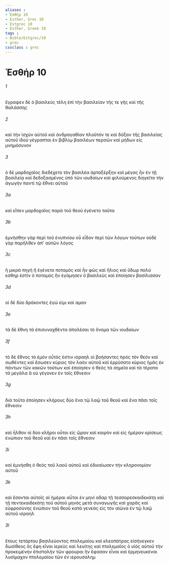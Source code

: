 ```yaml
---
aliases : 
- Ἐσθήρ 10
- Esther, Grec 10
- Estgrec 10
- Esther, Greek 10
tags : 
- Bible/Estgrec/10
- grec
cssclass : grec
---
```


# Ἐσθήρ 10

###### 1
ἔγραψεν δὲ ὁ βασιλεὺς τέλη ἐπὶ τὴν βασιλείαν τῆς τε γῆς καὶ τῆς θαλάσσης
###### 2
καὶ τὴν ἰσχὺν αὐτοῦ καὶ ἀνδραγαθίαν πλοῦτόν τε καὶ δόξαν τῆς βασιλείας αὐτοῦ ἰδοὺ γέγραπται ἐν βιβλίῳ βασιλέων περσῶν καὶ μήδων εἰς μνημόσυνον
###### 3
ὁ δὲ μαρδοχαῖος διεδέχετο τὸν βασιλέα ἀρταξέρξην καὶ μέγας ἦν ἐν τῇ βασιλείᾳ καὶ δεδοξασμένος ὑπὸ τῶν ιουδαίων καὶ φιλούμενος διηγεῖτο τὴν ἀγωγὴν παντὶ τῷ ἔθνει αὐτοῦ
###### 3a
καὶ εἶπεν μαρδοχαῖος παρὰ τοῦ θεοῦ ἐγένετο ταῦτα
###### 3b
ἐμνήσθην γὰρ περὶ τοῦ ἐνυπνίου οὗ εἶδον περὶ τῶν λόγων τούτων οὐδὲ γὰρ παρῆλθεν ἀπ' αὐτῶν λόγος
###### 3c
ἡ μικρὰ πηγή ἣ ἐγένετο ποταμὸς καὶ ἦν φῶς καὶ ἥλιος καὶ ὕδωρ πολύ εσθηρ ἐστὶν ὁ ποταμός ἣν ἐγάμησεν ὁ βασιλεὺς καὶ ἐποίησεν βασίλισσαν
###### 3d
οἱ δὲ δύο δράκοντες ἐγώ εἰμι καὶ αμαν
###### 3e
τὰ δὲ ἔθνη τὰ ἐπισυναχθέντα ἀπολέσαι τὸ ὄνομα τῶν ιουδαίων
###### 3f
τὸ δὲ ἔθνος τὸ ἐμόν οὗτός ἐστιν ισραηλ οἱ βοήσαντες πρὸς τὸν θεὸν καὶ σωθέντες καὶ ἔσωσεν κύριος τὸν λαὸν αὐτοῦ καὶ ἐρρύσατο κύριος ἡμᾶς ἐκ πάντων τῶν κακῶν τούτων καὶ ἐποίησεν ὁ θεὸς τὰ σημεῖα καὶ τὰ τέρατα τὰ μεγάλα ἃ οὐ γέγονεν ἐν τοῖς ἔθνεσιν
###### 3g
διὰ τοῦτο ἐποίησεν κλήρους δύο ἕνα τῷ λαῷ τοῦ θεοῦ καὶ ἕνα πᾶσι τοῖς ἔθνεσιν
###### 3h
καὶ ἦλθον οἱ δύο κλῆροι οὗτοι εἰς ὥραν καὶ καιρὸν καὶ εἰς ἡμέραν κρίσεως ἐνώπιον τοῦ θεοῦ καὶ ἐν πᾶσι τοῖς ἔθνεσιν
###### 3i
καὶ ἐμνήσθη ὁ θεὸς τοῦ λαοῦ αὐτοῦ καὶ ἐδικαίωσεν τὴν κληρονομίαν αὐτοῦ
###### 3k
καὶ ἔσονται αὐτοῖς αἱ ἡμέραι αὗται ἐν μηνὶ αδαρ τῇ τεσσαρεσκαιδεκάτῃ καὶ τῇ πεντεκαιδεκάτῃ τοῦ αὐτοῦ μηνὸς μετὰ συναγωγῆς καὶ χαρᾶς καὶ εὐφροσύνης ἐνώπιον τοῦ θεοῦ κατὰ γενεὰς εἰς τὸν αἰῶνα ἐν τῷ λαῷ αὐτοῦ ισραηλ
###### 3l
ἔτους τετάρτου βασιλεύοντος πτολεμαίου καὶ κλεοπάτρας εἰσήνεγκεν δωσίθεος ὃς ἔφη εἶναι ἱερεὺς καὶ λευίτης καὶ πτολεμαῖος ὁ υἱὸς αὐτοῦ τὴν προκειμένην ἐπιστολὴν τῶν φρουραι ἣν ἔφασαν εἶναι καὶ ἑρμηνευκέναι λυσίμαχον πτολεμαίου τῶν ἐν ιερουσαλημ
